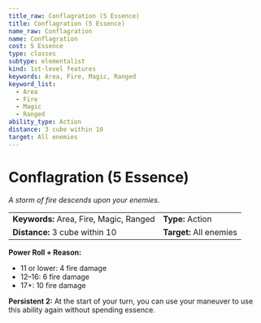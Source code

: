 ```yaml
---
title_raw: Conflagration (5 Essence)
title: Conflagration (5 Essence)
name_raw: Conflagration
name: Conflagration
cost: 5 Essence
type: classes
subtype: elementalist
kind: 1st-level features
keywords: Area, Fire, Magic, Ranged
keyword_list:
  - Area
  - Fire
  - Magic
  - Ranged
ability_type: Action
distance: 3 cube within 10
target: All enemies
---
```


# Conflagration (5 Essence)

*A storm of fire descends upon your enemies.*

|                                         |                         |
| :-------------------------------------- | :---------------------- |
| **Keywords:** Area, Fire, Magic, Ranged | **Type:** Action        |
| **Distance:** 3 cube within 10          | **Target:** All enemies |

**Power Roll + Reason:**

- 11 or lower: 4 fire damage
- 12–16: 6 fire damage
- 17+: 10 fire damage

**Persistent 2:** At the start of your turn, you can use your maneuver to use this ability again without spending essence.
